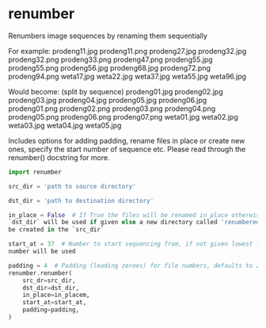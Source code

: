 # renumber

Renumbers image sequences by renaming them sequentially

For example: prodeng11.jpg prodeng11.png prodeng27.jpg prodeng32.jpg
prodeng32.png prodeng33.png prodeng47.png prodeng55.jpg prodeng55.png
prodeng56.jpg prodeng68.jpg prodeng72.png prodeng94.png weta17.jpg
weta22.jpg weta37.jpg weta55.jpg weta96.jpg

Would become: (split by sequence)
prodeng01.jpg prodeng02.jpg prodeng03.jpg prodeng04.jpg prodeng05.jpg
prodeng06.jpg prodeng01.png prodeng02.png prodeng03.png prodeng04.png
prodeng05.png prodeng06.png prodeng07.png weta01.jpg weta02.jpg weta03.jpg
weta04.jpg weta05.jpg

Includes options for adding padding, rename files in place or create new ones,
specify the start number of sequence etc. Please read through the renumber()
docstring for more.


```python
import renumber

src_dir = 'path to source directory'

dst_dir = 'path to destination directory'

in_place = False  # If True the files will be renamed in place otherwise
`dst_dir` will be used if given else a new directory called 'renumbered' will
be created in the `src_dir`

start_at = 37  # Number to start sequencing from, if not given lowest file
number will be used

padding = 4  # Padding (leading zeroes) for file numbers, defaults to 2
renumber.renumber(
    src_dr=src_dir,
    dst_dir=dst_dir,
    in_place=in_placem,
    start_at=start_at,
    padding=padding,
)
```